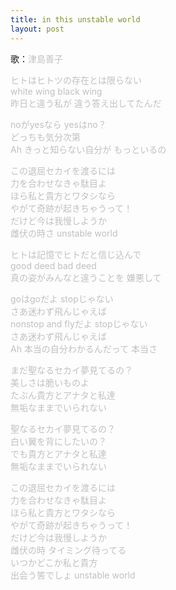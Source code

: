 ```yaml
---
title: in this unstable world
layout: post
---
```

歌：<font color="silver">津島善子</font>

<p><font color="silver">ヒトはヒトツの存在とは限らない<br />
white wing black wing<br />
昨日と違う私が 違う答え出してたんだ</font></p>

<p><font color="silver">noがyesなら yesはno？<br />
どっちも気分次第<br />
Ah きっと知らない自分が もっといるの</font></p>

<p><font color="silver">この退屈セカイを渡るには<br />
力を合わせなきゃ駄目よ<br />
ほら私と貴方とワタシなら<br />
やがて奇跡が起きちゃうって！<br />
だけど今は我慢しようか<br />
雌伏の時さ unstable world</font></p>

<p><font color="silver">ヒトは記憶でヒトだと信じ込んで<br />
good deed bad deed<br />
真の姿がみんなと違うことを 嫌悪して</font></p>

<p><font color="silver">goはgoだよ stopじゃない<br />
さあ迷わず飛んじゃえば<br />
nonstop and flyだよ stopじゃない<br />
さあ迷わず飛んじゃえば<br />
Ah 本当の自分わかるんだって 本当さ</font></p>

<p><font color="silver">まだ聖なるセカイ夢見てるの？<br />
美しさは脆いものよ<br />
たぶん貴方とアナタと私達<br />
無垢なままでいられない</font></p>

<p><font color="silver">聖なるセカイ夢見てるの？<br />
白い翼を背にしたいの？<br />
でも貴方とアナタと私達<br />
無垢なままでいられない</font></p>

<p><font color="silver">この退屈セカイを渡るには<br />
力を合わせなきゃ駄目よ<br />
ほら私と貴方とワタシなら<br />
やがて奇跡が起きちゃうって！<br />
だけど今は我慢しようか<br />
雌伏の時 タイミング待ってる<br />
いつかどこか私と貴方<br />
出会う筈でしょ unstable world</font></p>